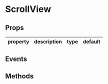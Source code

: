 # ScrollView

## Props

| property | description | type | default |
|----------|-------------|------|---------|

## Events

## Methods
